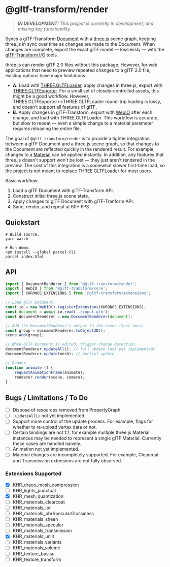 # @gltf-transform/render

> _**IN DEVELOPMENT:** This project is currently in development, and missing key functionality._

Syncs a glTF-Transform [Document](https://gltf-transform.donmccurdy.com/classes/document.html)
with a [three.js](https://threejs.org/) scene graph, keeping three.js in sync
over time as changes are made to the Document. When changes are complete,
export the exact glTF model — losslessly — with the
[glTF-Transform I/O](https://gltf-transform.donmccurdy.com/classes/core.platformio.html) tools.

three.js can render glTF 2.0 files without this package. However, for
web applications that need to preview repeated changes to a glTF 2.0 file,
existing options have major limitations:

- **A.** Load with [THREE.GLTFLoader](https://threejs.org/docs/index.html#examples/en/loaders/GLTFLoader),
  apply changes in three.js, export with [THREE.GLTFExporter](https://threejs.org/docs/#examples/en/exporters/GLTFExporter).
  For a small set of closely-controlled assets, this might
  be a good workflow. However, THREE.GLTFExporter↔THREE.GLTFLoader round-trip
  loading is lossy, and doesn't support all features of glTF.
- **B.** Apply changes in glTF-Transform, export with [WebIO](https://gltf-transform.donmccurdy.com/classes/core.webio.html)
  after each change, and load with THREE.GLTFLoader. This workflow is accurate,
  but slow to repeat — even a simple change to a material parameter requires
  reloading the entire file.

The goal of `@gltf-transform/render` is to provide a tighter integration
between a glTF Document and a three.js scene graph, so that changes to the Document
are reflected quickly in the rendered result. For example, changes to a
[Material](https://gltf-transform.donmccurdy.com/classes/material.html)
can be applied instantly. In addition, any features that three.js doesn't
support won't be lost — they just aren't rendered in the preview. The cost of
this integration is a somewhat slower first-time load, so the project is not
meant to replace THREE.GLTFLoader for most users.

Basic workflow:

1. Load a glTF Document with glTF-Transform API.
2. Construct initial three.js scene state.
3. Apply changes to glTF Document with glTF-Tranform API.
4. Sync, render, and repeat at 60+ FPS.

 ## Quickstart

```shell
# Build source.
yarn watch

# Run demo.
npm install --global parcel-cli
parcel index.html
```

## API

```typescript
import { DocumentRenderer } from '@gltf-transform/render';
import { WebIO } from '@gltf-transform/core';
import { KHRONOS_EXTENSIONS } from '@gltf-transform/extensions';

// Load glTF Document.
const io = new WebIO().registerExtensions(KHRONOS_EXTENSIONS);
const document = await io.read('./input.glb');
const documentRenderer = new DocumentRenderer(document);

// Add the DocumentRenderer's output to the scene (just once).
const group = documentRenderer.toObject3D();
scene.add(group);

// When glTF Document is edited, trigger change detection.
documentRenderer.updateAll(); // full update (not yet implemented)
documentRenderer.update(mesh); // partial update

// Render.
function animate () {
    requestAnimationFrame(animate);
    renderer.render(scene, camera);
}
```

## Bugs / Limitations / To Do

- [ ] Dispose of resources removed from PropertyGraph.
- [ ] `.updateAll()` not yet implemented.
- [ ] Support more control of the update process. For example, flags for
    whether to re-upload vertex data or not.
- [ ] Certain bindings are not 1:1, for example multiple three.js Material
    instances may be needed to represent a single glTF Material. Currently
    these cases are handled naively.
- [ ] Animation not yet implemented.
- [ ] Material changes are incompletely supported. For example, Clearcoat
    and Transmission extensions are not fully observed.

### Extensions Supported

- [x] KHR_draco_mesh_compression
- [ ] KHR_lights_punctual
- [x] KHR_mesh_quantization
- [ ] KHR_materials_clearcoat
- [ ] KHR_materials_ior
- [ ] KHR_materials_pbrSpecularGlossiness
- [ ] KHR_materials_sheen
- [ ] KHR_materials_specular
- [ ] KHR_materials_transmission
- [x] KHR_materials_unlit
- [ ] KHR_materials_variants
- [ ] KHR_materials_volume
- [ ] KHR_texture_basisu
- [ ] KHR_texture_transform

